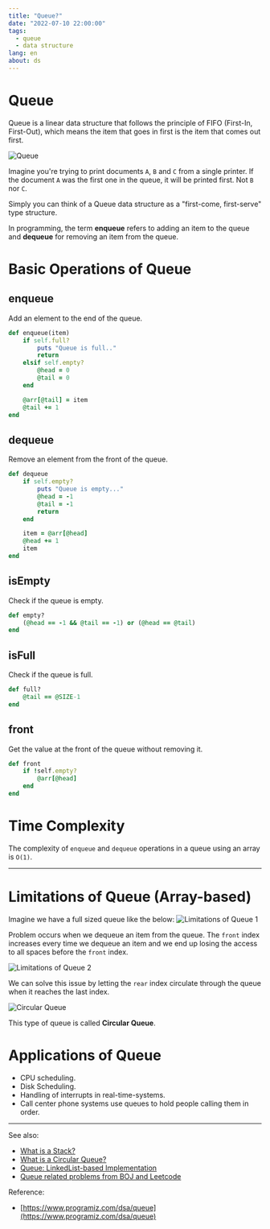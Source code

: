 ```yaml
---
title: "Queue?"
date: "2022-07-10 22:00:00"
tags: 
  - queue
  - data structure
lang: en
about: ds
---
```


# Queue

Queue is a linear data structure that follows the principle of FIFO (First-In, First-Out), which means the item that goes in first is the item that comes out first.

![Queue](/images/posts/what-is-a-queue/queue.svg)

Imagine you're trying to print documents `A`, `B` and `C` from a single printer. If the document `A` was the first one in the queue, it will be printed first. Not `B` nor `C`. 

Simply you can think of a Queue data structure as a "first-come, first-serve" type structure.

In programming, the term **enqueue** refers to adding an item to the queue and **dequeue** for removing an item from the queue.

# Basic Operations of Queue
## enqueue
Add an element to the end of the queue.

```rb
def enqueue(item)
    if self.full?
        puts "Queue is full.."
        return
    elsif self.empty?
        @head = 0
        @tail = 0
    end

    @arr[@tail] = item
    @tail += 1
end
```

## dequeue
Remove an element from the front of the queue.

```rb
def dequeue
    if self.empty?
        puts "Queue is empty..."
        @head = -1
        @tail = -1
        return
    end

    item = @arr[@head]
    @head += 1
    item
end 
```

## isEmpty
Check if the queue is empty.
```rb
def empty?
    (@head == -1 && @tail == -1) or (@head == @tail)
end
```

## isFull
Check if the queue is full.

```rb
def full?
    @tail == @SIZE-1
end
```

## front
Get the value at the front of the queue without removing it.
```rb
def front
    if !self.empty?
        @arr[@head]
    end
end
```

# Time Complexity
The complexity of `enqueue` and `dequeue` operations in a queue using an array is `O(1)`.

---

# Limitations of Queue (Array-based)
Imagine we have a full sized queue like the below:
![Limitations of Queue 1](/images/posts/what-is-a-queue/queue2.svg)

Problem occurs when we dequeue an item from the queue. The `front` index increases every time we dequeue an item and we end up
losing the access to all spaces before the `front` index.

![Limitations of Queue 2](/images/posts/what-is-a-queue/queue3.svg)

We can solve this issue by letting the `rear` index circulate through the queue when it reaches the last index. 


![Circular Queue](/images/posts/what-is-a-queue/circular-queue.svg)

This type of queue is called **Circular Queue**.

# Applications of Queue
- CPU scheduling.
- Disk Scheduling.
- Handling of interrupts in real-time-systems.
- Call center phone systems use queues to hold people calling them in order.

---

See also:
- [What is a Stack?](./what-is-a-stack)
- [What is a Circular Queue?](./what-is-a-circular-queue)
- [Queue: LinkedList-based Implementation](./queue-implementation-linkedlist)
- [Queue related problems from BOJ and Leetcode](https://github.com/bleuinu/DataStructures-and-Algorithms/tree/main/04-queue)

Reference:
- [https://www.programiz.com/dsa/queue](https://www.programiz.com/dsa/queue)